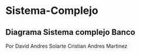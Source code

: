 ﻿# Sistema-Complejo

## Diagrama Sistema complejo Banco


Por David Andres Solarte
    Cristian Andres Martinez
